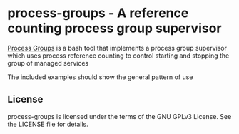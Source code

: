 # process-groups - A reference counting process group supervisor

[Process Groups](https://github.com/damionw/process-groups) is a
bash tool that implements a process group supervisor which uses
process reference counting to control starting and stopping the
group of managed services

The included examples should show the general pattern of use

## License

process-groups is licensed under the terms of the GNU GPLv3 License. See the LICENSE file
for details.
